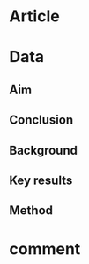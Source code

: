 # Article







# Data 

## Aim









## Conclusion











## Background









## Key results







## Method









# comment





